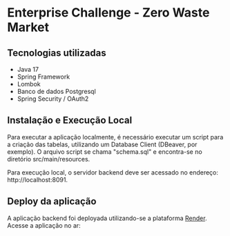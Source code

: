 # Enterprise Challenge - Zero Waste Market

## Tecnologias utilizadas

- Java 17
- Spring Framework
- Lombok
- Banco de dados Postgresql
- Spring Security / OAuth2


## Instalação e Execução Local

Para executar a aplicação localmente, é necessário executar um script para a criação das tabelas, utilizando um Database Client (DBeaver, por exemplo).
O arquivo script se chama "schema.sql" e encontra-se no diretório src/main/resources.

Para execução local, o servidor backend deve ser acessado no endereço: http://localhost:8091.


## Deploy da aplicação

A aplicação backend foi deployada utilizando-se a plataforma [Render](https://render.com).
Acesse a aplicação no ar: 




